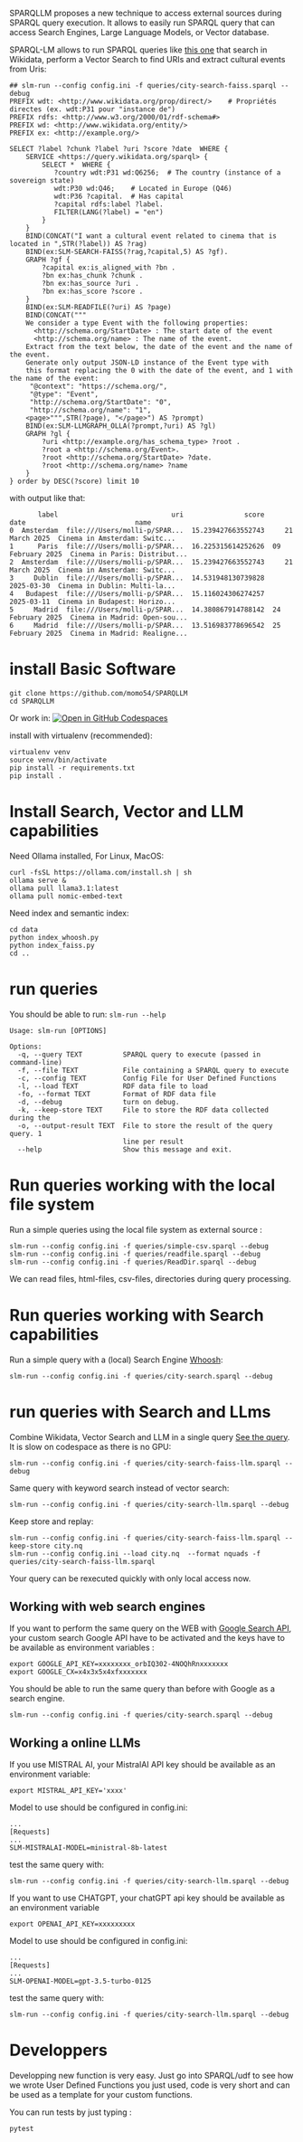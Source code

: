 SPARQLLM proposes a new technique to access external sources during SPARQL query execution.
It allows to easily run SPARQL query that can access Search Engines, Large Language Models, or Vector database. 

SPARQL-LM allows to run SPARQL queries like [this one](queries/city-search-faiss-llm.sparql) that search in Wikidata, perform a Vector Search to find URIs and extract cultural events from Uris:
```
## slm-run --config config.ini -f queries/city-search-faiss.sparql --debug
PREFIX wdt: <http://www.wikidata.org/prop/direct/>    # Propriétés directes (ex. wdt:P31 pour "instance de")
PREFIX rdfs: <http://www.w3.org/2000/01/rdf-schema#>
PREFIX wd: <http://www.wikidata.org/entity/>  
PREFIX ex: <http://example.org/>

SELECT ?label ?chunk ?label ?uri ?score ?date  WHERE {
    SERVICE <https://query.wikidata.org/sparql> {
        SELECT *  WHERE {
           ?country wdt:P31 wd:Q6256;  # The country (instance of a sovereign state)
           wdt:P30 wd:Q46;    # Located in Europe (Q46)
           wdt:P36 ?capital.  # Has capital
           ?capital rdfs:label ?label.
           FILTER(LANG(?label) = "en")
        } 
    } 
    BIND(CONCAT("I want a cultural event related to cinema that is located in ",STR(?label)) AS ?rag)
    BIND(ex:SLM-SEARCH-FAISS(?rag,?capital,5) AS ?gf).
    GRAPH ?gf {
        ?capital ex:is_aligned_with ?bn .
        ?bn ex:has_chunk ?chunk .
        ?bn ex:has_source ?uri .
        ?bn ex:has_score ?score .
    }
    BIND(ex:SLM-READFILE(?uri) AS ?page)   
    BIND(CONCAT("""
    We consider a type Event with the following properties:
      <http://schema.org/StartDate> : The start date of the event
      <http://schema.org/name> : The name of the event.
    Extract from the text below, the date of the event and the name of the event. 
    Generate only output JSON-LD instance of the Event type with
    this format replacing the 0 with the date of the event, and 1 with the name of the event:
     "@context": "https://schema.org/",
     "@type": "Event",
     "http://schema.org/StartDate": "0",
     "http://schema.org/name": "1",
    <page>""",STR(?page), "</page>") AS ?prompt)
    BIND(ex:SLM-LLMGRAPH_OLLA(?prompt,?uri) AS ?gl)
    GRAPH ?gl {
        ?uri <http://example.org/has_schema_type> ?root . 
        ?root a <http://schema.org/Event>. 
        ?root <http://schema.org/StartDate> ?date.
        ?root <http://schema.org/name> ?name
    }    
} order by DESC(?score) limit 10
```

with output like that:
```
       label                            uri               score              date                           name
0  Amsterdam  file:///Users/molli-p/SPAR...  15.239427663552743     21 March 2025  Cinema in Amsterdam: Switc...
1      Paris  file:///Users/molli-p/SPAR...  16.225315614252626  09 February 2025  Cinema in Paris: Distribut...
2  Amsterdam  file:///Users/molli-p/SPAR...  15.239427663552743     21 March 2025  Cinema in Amsterdam: Switc...
3     Dublin  file:///Users/molli-p/SPAR...  14.531948130739828        2025-03-30  Cinema in Dublin: Multi-la...
4   Budapest  file:///Users/molli-p/SPAR...  15.116024306274257        2025-03-11  Cinema in Budapest: Horizo...
5     Madrid  file:///Users/molli-p/SPAR...  14.380867914788142  24 February 2025  Cinema in Madrid: Open-sou...
6     Madrid  file:///Users/molli-p/SPAR...  13.516983778696542  25 February 2025  Cinema in Madrid: Realigne...
```



# install Basic Software

```
git clone https://github.com/momo54/SPARQLLM
cd SPARQLLM
```
Or  work in:
[![Open in GitHub Codespaces](https://github.com/codespaces/badge.svg)](https://codespaces.new/momo54/SPARQLLM?quickstart=1)



install with virtualenv (recommended):
```
virtualenv venv
source venv/bin/activate
pip install -r requirements.txt
pip install .
```

# Install Search, Vector and LLM capabilities

Need Ollama installed, For Linux, MacOS:
```
curl -fsSL https://ollama.com/install.sh | sh
ollama serve &
ollama pull llama3.1:latest
ollama pull nomic-embed-text
```

Need index and semantic index:
```
cd data
python index_whoosh.py
python index_faiss.py
cd ..
```

# run queries

You should be able to run: `slm-run --help`
```
Usage: slm-run [OPTIONS]

Options:
  -q, --query TEXT          SPARQL query to execute (passed in command-line)
  -f, --file TEXT           File containing a SPARQL query to execute
  -c, --config TEXT         Config File for User Defined Functions
  -l, --load TEXT           RDF data file to load
  -fo, --format TEXT        Format of RDF data file
  -d, --debug               turn on debug.
  -k, --keep-store TEXT     File to store the RDF data collected during the
  -o, --output-result TEXT  File to store the result of the query query. 1
                            line per result
  --help                    Show this message and exit.
```

# Run queries working with the local file system


Run a simple queries using the local file system as external source :
```
slm-run --config config.ini -f queries/simple-csv.sparql --debug
slm-run --config config.ini -f queries/readfile.sparql --debug
slm-run --config config.ini -f queries/ReadDir.sparql --debug
```

We can read files, html-files, csv-files, directories during query processing.


# Run queries working with Search capabilities

Run a simple query with a (local) Search Engine [Whoosh](https://github.com/whoosh-community/whoosh):
```
slm-run --config config.ini -f queries/city-search.sparql --debug
```

# run queries with Search and LLms

Combine Wikidata, Vector Search and LLM in a single query [See the query](queries/city-search-faiss-llm.sparql). It is slow on codespace as there is no GPU:
```
slm-run --config config.ini -f queries/city-search-faiss-llm.sparql --debug
```

Same query with keyword search instead of vector search:
```
slm-run --config config.ini -f queries/city-search-llm.sparql --debug
```

Keep store and replay:
```
slm-run --config config.ini -f queries/city-search-faiss-llm.sparql --keep-store city.nq
slm-run --config config.ini --load city.nq  --format nquads -f queries/city-search-faiss-llm.sparql
````

Your query can be rexecuted quickly with only local access now.


## Working with web search engines

If you want to perform the same query on the WEB with [Google Search API](https://developers.google.com/custom-search), your custom search Google API have
to be  activated and the keys have to be available as environment variables :
```
export GOOGLE_API_KEY=xxxxxxxx_orbIQ302-4NOQhRnxxxxxxx
export GOOGLE_CX=x4x3x5x4xfxxxxxxx
```

You should be able to run the same query than before with Google
as a search engine.
```
slm-run --config config.ini -f queries/city-search.sparql --debug
```


## Working a online LLMs

If you  use MISTRAL AI, your MistralAI API key should be available as an environment variable:
```
export MISTRAL_API_KEY='xxxx'
```

Model to use should be configured in config.ini:
```
...
[Requests]
...
SLM-MISTRALAI-MODEL=ministral-8b-latest
```

test the same query with:
```
slm-run --config config.ini -f queries/city-search-llm.sparql --debug
```


If you want to use CHATGPT, your chatGPT api key should be available as an environment variable
```
export OPENAI_API_KEY=xxxxxxxxx
```

Model to use should be configured in config.ini:
```
...
[Requests]
...
SLM-OPENAI-MODEL=gpt-3.5-turbo-0125
```

test the same query with:
```
slm-run --config config.ini -f queries/city-search-llm.sparql --debug
```


# Developpers

Developping new function is very easy. Just go into SPARQL/udf to see how we wrote User Defined Functions you just used, code is very short and can be used as a template for your custom functions. 

You can run tests by  just typing :
```
pytest
```